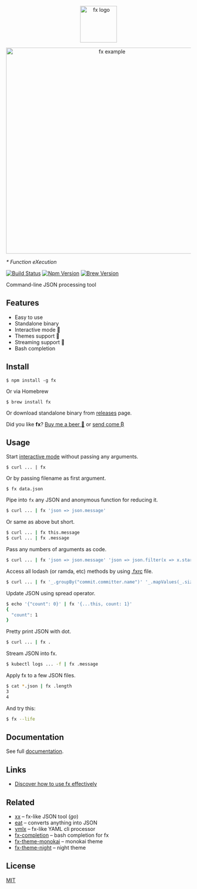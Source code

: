 <p align="center"><img src="https://medv.io/assets/fx-logo.png" height="100" alt="fx logo"></p>
<p align="center"><img src="https://medv.io/assets/fx.gif" width="562" alt="fx example"></p>

_* Function eXecution_

[![Build Status](https://travis-ci.org/antonmedv/fx.svg?branch=master)](https://travis-ci.org/antonmedv/fx)
[![Npm Version](https://img.shields.io/npm/v/fx.svg)](https://www.npmjs.com/package/fx)
[![Brew Version](https://img.shields.io/homebrew/v/fx.svg)](https://formulae.brew.sh/formula/fx)

Command-line JSON processing tool

## Features

* Easy to use
* Standalone binary
* Interactive mode 🎉
* Themes support 🎨
* Streaming support 🌊
* Bash completion

## Install

```
$ npm install -g fx
```
Or via Homebrew
```
$ brew install fx
```

Or download standalone binary from [releases](https://github.com/antonmedv/fx/releases) page.

Did you like **fx**? [Buy me a beer 🍺](https://paypal.me/antonmedv) or [send come ₿](https://www.wispay.io/t/ZQb)

## Usage

Start [interactive mode](https://github.com/antonmedv/fx/blob/master/docs.md#interactive-mode) without passing any arguments.
```
$ curl ... | fx
```

Or by passing filename as first argument.
```
$ fx data.json
```

Pipe into `fx` any JSON and anonymous function for reducing it.
```bash
$ curl ... | fx 'json => json.message'
```

Or same as above but short.
```bash
$ curl ... | fx this.message
$ curl ... | fx .message
```

Pass any numbers of arguments as code.
```bash
$ curl ... | fx 'json => json.message' 'json => json.filter(x => x.startsWith("a"))'
```

Access all lodash (or ramda, etc) methods by using [.fxrc](https://github.com/antonmedv/fx/blob/master/docs.md#using-fxrc) file.
```bash
$ curl ... | fx '_.groupBy("commit.committer.name")' '_.mapValues(_.size)'
```

Update JSON using spread operator.
```bash
$ echo '{"count": 0}' | fx '{...this, count: 1}'
{
  "count": 1
}
```

Pretty print JSON with dot.
```bash
$ curl ... | fx .
```

Stream JSON into fx.
```bash
$ kubectl logs ... -f | fx .message
```

Apply fx to a few JSON files.
```bash
$ cat *.json | fx .length
3
4
```

And try this:
```bash
$ fx --life
```

## Documentation

See full [documentation](https://github.com/antonmedv/fx/blob/master/docs.md).

## Links

* [Discover how to use fx effectively](https://medium.com/@antonmedv/discover-how-to-use-fx-effectively-668845d2a4ea)

## Related

* [xx](https://github.com/antonmedv/xx) – fx-like JSON tool (*go*)
* [eat](https://github.com/antonmedv/eat) – converts anything into JSON
* [ymlx](https://github.com/matthewadams/ymlx) – fx-like YAML cli processor
* [fx-completion](https://github.com/antonmedv/fx-completion) – bash completion for fx
* [fx-theme-monokai](https://github.com/antonmedv/fx-theme-monokai) – monokai theme
* [fx-theme-night](https://github.com/antonmedv/fx-theme-night) – night theme


## License

[MIT](https://github.com/antonmedv/fx/blob/master/LICENSE)
